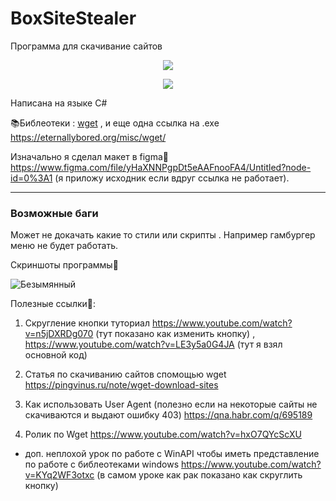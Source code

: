 # BoxSiteStealer
Программа для скачивание сайтов


<p align = "center">
  <img src = "https://user-images.githubusercontent.com/51737588/194355691-77df5d60-1c08-43d6-9f1d-e4ee153c81e6.png">
</p>


<p align = "center">
  <img src = "https://img.shields.io/badge/%D0%9E%D0%A1%3A-Windows%207--10-blue">
</p>

Написана на языке C#

📚Библеотеки : <a href = "https://www.gnu.org/software/wget/">wget</a> , и еще одна  ссылка на .exe https://eternallybored.org/misc/wget/


Изначально я сделал макет в figma🎨 https://www.figma.com/file/yHaXNNPgpDt5eAAFnooFA4/Untitled?node-id=0%3A1  (я приложу исходник если вдруг ссылка не работает).

<hr>

<h3>Возможные баги</h3>

Может не докачать какие то стили  или скрипты . Например гамбургер меню не будет работать.


Скриншоты программы🦉

![Безымянный](https://user-images.githubusercontent.com/51737588/194356744-67c95622-bffd-40b0-a50d-25ab0cc0dee8.png)


Полезные ссылки🔗:

1) Скругление кнопки туториал https://www.youtube.com/watch?v=n5jDXRDg070 (тут показано как изменить кнопку) , https://www.youtube.com/watch?v=LE3y5a0G4JA (тут я взял основной код)

2) Статья по скачиванию сайтов спомощью wget https://pingvinus.ru/note/wget-download-sites

3) Как использовать User Agent (полезно если на некоторые сайты не скачиваются и выдают ошибку 403) https://qna.habr.com/q/695189

4) Ролик по Wget https://www.youtube.com/watch?v=hxO7QYcScXU

+ доп. неплохой урок по работе с WinAPI чтобы иметь представление по работе с библеотеками windows  https://www.youtube.com/watch?v=KYq2WF3otxc (в самом уроке как рак показано как скруглить кнопку)
